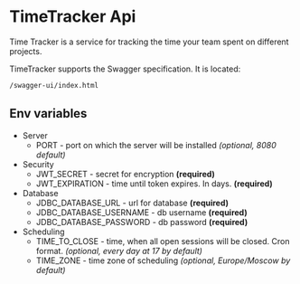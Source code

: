 # TimeTracker Api

Time Tracker is a service for tracking the time your team spent on different projects.

TimeTracker supports the Swagger specification. It is located:

```html 
/swagger-ui/index.html
```

## Env variables

* Server
    * PORT - port on which the server will be installed *(optional, 8080 default)*
* Security
    * JWT_SECRET - secret for encryption **(required)**
    * JWT_EXPIRATION - time until token expires. In days. **(required)**
* Database
    * JDBC_DATABASE_URL - url for database **(required)**
    * JDBC_DATABASE_USERNAME - db username **(required)**
    * JDBC_DATABASE_PASSWORD - db password **(required)**
* Scheduling
    * TIME_TO_CLOSE - time, when all open sessions will be closed. Cron format. *(optional, every day at 17 by default)*
    * TIME_ZONE - time zone of scheduling *(optional, Europe/Moscow by default)*

